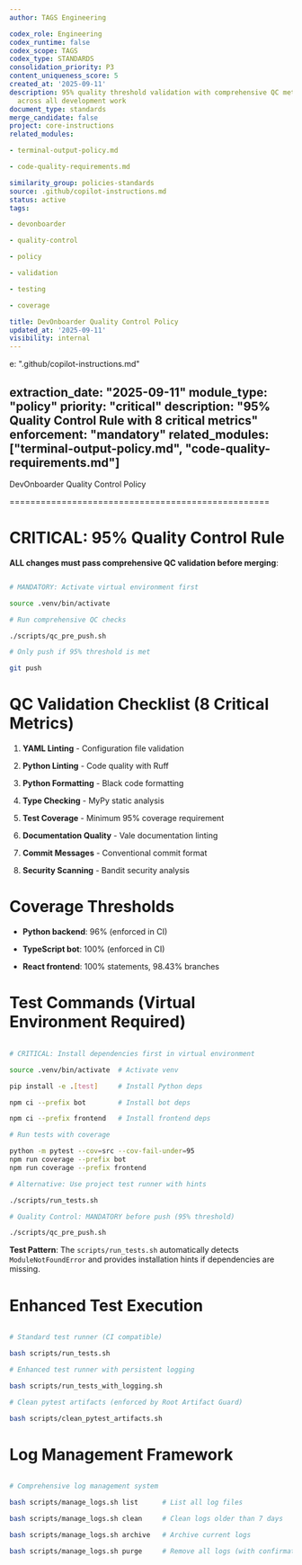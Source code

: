```yaml
---
author: TAGS Engineering

codex_role: Engineering
codex_runtime: false
codex_scope: TAGS
codex_type: STANDARDS
consolidation_priority: P3
content_uniqueness_score: 5
created_at: '2025-09-11'
description: 95% quality threshold validation with comprehensive QC metrics enforcement
  across all development work
document_type: standards
merge_candidate: false
project: core-instructions
related_modules:

- terminal-output-policy.md

- code-quality-requirements.md

similarity_group: policies-standards
source: .github/copilot-instructions.md
status: active
tags:

- devonboarder

- quality-control

- policy

- validation

- testing

- coverage

title: DevOnboarder Quality Control Policy
updated_at: '2025-09-11'
visibility: internal
---
```


e: ".github/copilot-instructions.md"

extraction_date: "2025-09-11"
module_type: "policy"
priority: "critical"
description: "95% Quality Control Rule with 8 critical metrics"
enforcement: "mandatory"
related_modules: ["terminal-output-policy.md", "code-quality-requirements.md"]
---

DevOnboarder Quality Control Policy

==================================================

 CRITICAL: 95% Quality Control Rule
==================================================

**ALL changes must pass comprehensive QC validation before merging**:

```bash

# MANDATORY: Activate virtual environment first

source .venv/bin/activate

# Run comprehensive QC checks

./scripts/qc_pre_push.sh

# Only push if 95% threshold is met

git push

```

QC Validation Checklist (8 Critical Metrics)
==================================================

1. **YAML Linting** - Configuration file validation

2. **Python Linting** - Code quality with Ruff

3. **Python Formatting** - Black code formatting

4. **Type Checking** - MyPy static analysis

5. **Test Coverage** - Minimum 95% coverage requirement

6. **Documentation Quality** - Vale documentation linting

7. **Commit Messages** - Conventional commit format

8. **Security Scanning** - Bandit security analysis

Coverage Thresholds
==================================================

- **Python backend**: 96% (enforced in CI)

- **TypeScript bot**: 100% (enforced in CI)

- **React frontend**: 100% statements, 98.43% branches

Test Commands (Virtual Environment Required)
==================================================

```bash

# CRITICAL: Install dependencies first in virtual environment

source .venv/bin/activate  # Activate venv

pip install -e .[test]     # Install Python deps

npm ci --prefix bot        # Install bot deps

npm ci --prefix frontend   # Install frontend deps

# Run tests with coverage

python -m pytest --cov=src --cov-fail-under=95
npm run coverage --prefix bot
npm run coverage --prefix frontend

# Alternative: Use project test runner with hints

./scripts/run_tests.sh

# Quality Control: MANDATORY before push (95% threshold)

./scripts/qc_pre_push.sh

```

**Test Pattern**: The `scripts/run_tests.sh` automatically detects `ModuleNotFoundError` and provides installation hints if dependencies are missing.

Enhanced Test Execution
==================================================

```bash

# Standard test runner (CI compatible)

bash scripts/run_tests.sh

# Enhanced test runner with persistent logging

bash scripts/run_tests_with_logging.sh

# Clean pytest artifacts (enforced by Root Artifact Guard)

bash scripts/clean_pytest_artifacts.sh

```

Log Management Framework
==================================================

```bash

# Comprehensive log management system

bash scripts/manage_logs.sh list      # List all log files

bash scripts/manage_logs.sh clean     # Clean logs older than 7 days

bash scripts/manage_logs.sh archive   # Archive current logs

bash scripts/manage_logs.sh purge     # Remove all logs (with confirmation)

```
